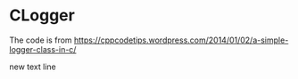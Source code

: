 # CLogger

The code is from https://cppcodetips.wordpress.com/2014/01/02/a-simple-logger-class-in-c/

new text line
